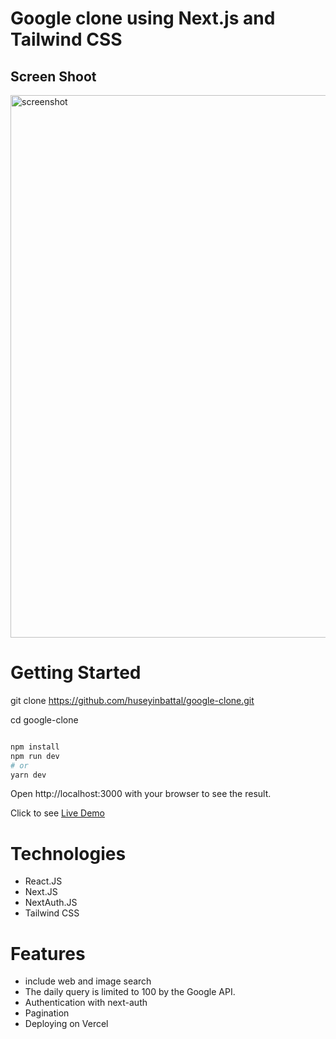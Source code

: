 # Google clone using Next.js and Tailwind CSS

## Screen Shoot

<img width="868" alt="screenshot" src="https://user-images.githubusercontent.com/95706081/211297175-bd7326e0-11e4-45e9-a61d-f63c3c67efd1.png">

# Getting Started

git clone https://github.com/huseyinbattal/google-clone.git

cd google-clone

```bash

npm install
npm run dev
# or
yarn dev
```

Open http://localhost:3000 with your browser to see the result.

Click to see [Live Demo](https://google-clone-v4.vercel.app/)



# Technologies
- React.JS
- Next.JS
- NextAuth.JS
- Tailwind CSS

# Features
- include web and image search
- The daily query is limited to 100 by the Google API.
- Authentication with next-auth
- Pagination
- Deploying on Vercel
